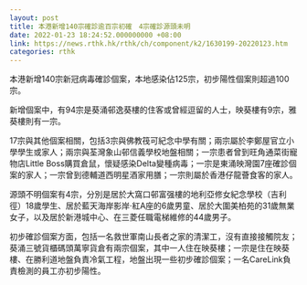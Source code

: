 ```yaml
---
layout: post
title: 本港新增140宗確診逾百宗初確　4宗確診源頭未明
date: 2022-01-23 18:24:52.000000000 +08:00
link: https://news.rthk.hk/rthk/ch/component/k2/1630199-20220123.htm
categories: rthk
---
```


本港新增140宗新冠病毒確診個案，本地感染佔125宗，初步陽性個案則超過100宗。

新增個案中，有94宗是葵涌邨逸葵樓的住客或曾經逗留的人士，映葵樓有9宗，雅葵樓則有一宗。

17宗與其他個案相關，包括3宗與佛教筏可紀念中學有關；兩宗屬於李鄭屋官立小學學生或家人；兩宗與荃灣象山邨信義學校地盤相關；一宗患者曾到旺角通菜街寵物店Little Boss購買倉鼠，懷疑感染Delta變種病毒；一宗是東涌映灣園7座確診個案的家人；一宗曾到德輔道西明星酒家用膳；一宗則屬於香港仔龍薈食客的家人。

源頭不明個案有4宗，分別是居於大窩口邨富强樓的地利亞修女紀念學校（吉利徑）18歲學生、居於藍天海岸影岸‧紅A座的6歲男童、居於大圍美柏苑的31歲無業女子，以及居於新港城中心、在三菱任職電梯維修的44歲男子。

初步確診個案方面，包括一名救世軍南山長者之家的清潔工，沒有直接接觸院友；葵涌三號貨櫃碼頭萬寧貨倉有兩宗個案，其中一人住在映葵樓；一宗是住在映葵樓、在勝利道地盤負責冷氣工程，地盤出現一些初步確診個案；一名CareLink負責檢測的員工亦初步陽性。
